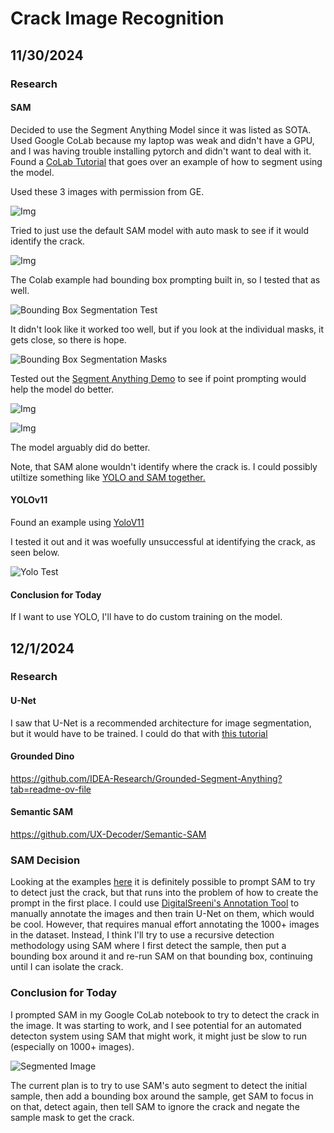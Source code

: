 
# Crack Image Recognition

## 11/30/2024

### Research

#### SAM

Decided to use the Segment Anything Model since it was listed as SOTA. Used Google CoLab because my laptop was weak and didn't have a GPU, and I was having trouble installing pytorch and didn't want to deal with it. Found a [CoLab Tutorial](https://colab.research.google.com/github/roboflow-ai/notebooks/blob/main/notebooks/how-to-segment-anything-with-sam.ipynb#scrollTo=WYyhnP4xFO5_) that goes over an example of how to segment using the model.

Used these 3 images with permission from GE.

![Img](test_images.png)

Tried to just use the default SAM model with auto mask to see if it would identify the crack.

![Img](auto_mask_test.png)

The Colab example had bounding box prompting built in, so I tested that as well.

![Bounding Box Segmentation Test](bounding_box_test.png)

It didn't look like it worked too well, but if you look at the individual masks, it gets close, so there is hope.

![Bounding Box Segmentation Masks](bounding_box_test_masks.png)

Tested out the [Segment Anything Demo](https://segment-anything.com/demo#) to see if point prompting would help the model do better.

![Img](point_prompted_test.png)

![Img](point_prompted_test_2.png)

The model arguably did do better.

Note, that SAM alone wouldn't identify where the crack is. I could possibly utiltize something like [YOLO and SAM together.](https://medium.com/@nandinilreddy/implementing-yolo-and-sam-unveiling-a-dynamic-duo-in-image-analysis-81c228a02f15)

#### YOLOv11

Found an example using [YoloV11](https://github.com/roboflow/notebooks/blob/main/notebooks/train-yolo11-object-detection-on-custom-dataset.ipynb?ref=blog.roboflow.com)

I tested it out and it was woefully unsuccessful at identifying the crack, as seen below.

![Yolo Test](instance_segmentation_test_yolo11.jfif)

#### Conclusion for Today

If I want to use YOLO, I'll have to do custom training on the model.

## 12/1/2024

### Research

#### U-Net

I saw that U-Net is a recommended architecture for image segmentation, but it would have to be trained. I could do that with [this tutorial](https://github.com/robinvvinod/unet/)

#### Grounded Dino

<https://github.com/IDEA-Research/Grounded-Segment-Anything?tab=readme-ov-file>

#### Semantic SAM

<https://github.com/UX-Decoder/Semantic-SAM>

### SAM Decision

Looking at the examples [here](https://github.com/facebookresearch/segment-anything/blob/main/notebooks/predictor_example.ipynb) it is definitely possible to prompt SAM to try to detect just the crack, but that runs into the problem of how to create the prompt in the first place. I could use [DigitalSreeni's Annotation Tool](https://www.youtube.com/watch?v=VI6V95eUUpY) to manually annotate the images and then train U-Net on them, which would be cool. However, that requires manual effort annotating the 1000+ images in the dataset. Instead, I think I'll try to use a recursive detection methodology using SAM where I first detect the sample, then put a bounding box around it and re-run SAM on that bounding box, continuing until I can isolate the crack.

### Conclusion for Today

I prompted SAM in my Google CoLab notebook to try to detect the crack in the image. It was starting to work, and I see potential for an automated detecton system using SAM that might work, it might just be slow to run (especially on 1000+ images).

![Segmented Image](bounding_box_point_prompted_via_python.png)

The current plan is to try to use SAM's auto segment to detect the initial sample, then add a bounding box around the sample, get SAM to focus in on that, detect again, then tell SAM to ignore the crack and negate the sample mask to get the crack.

